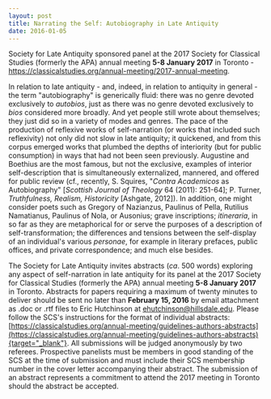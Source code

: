 ```yaml
---
layout: post
title: Narrating the Self: Autobiography in Late Antiquity
date: 2016-01-05
---
```


Society for Late Antiquity sponsored panel at the 2017 Society for
Classical Studies (formerly the APA) annual meeting **5-8 January 2017**
in Toronto -
<https://classicalstudies.org/annual-meeting/2017-annual-meeting>.

In
relation to late antiquity - and, indeed, in relation to antiquity in
general - the term "autobiography" is generically fluid: there was no
genre devoted exclusively to *autobios*, just as there was no genre
devoted exclusively to *bios* considered more broadly. And yet people
still wrote about themselves; they just did so in a variety of modes and
genres. The pace of the production of reflexive works of self-narration
(or works that included such reflexivity) not only did not slow in late
antiquity; it quickened, and from this corpus emerged works that plumbed
the depths of interiority (but for public consumption) in ways that had
not been seen previously. Augustine and Boethius are the most famous,
but not the exclusive, examples of interior self-description that is
simultaneously externalized, mannered, and offered for public review
(cf., recently, S. Squires, "*Contra Academicos* as Autobiography"
[*Scottish Journal of Theology* 64 (2011): 251-64]; P. Turner,
*Truthfulness, Realism, Historicity* [Ashgate, 2012]). In addition,
one might consider poets such as Gregory of Nazianzus, Paulinus of
Pella, Rutilius Namatianus, Paulinus of Nola, or Ausonius; grave
inscriptions; *itineraria*, in so far as they are metaphorical for or
serve the purposes of a description of self-transformation; the
differences and tensions between the self-display of an individual's
various *personae*, for example in literary prefaces, public offices,
and private correspondence; and much else besides.

The
Society for Late Antiquity invites abstracts (*ca*. 500 words) exploring
any aspect of self-narration in late antiquity for its panel at the 2017
Society for Classical Studies (formerly the APA) annual meeting **5-8
January 2017** in Toronto. Abstracts for papers requiring a maximum of
twenty minutes to deliver should be sent no later than **February 15,
2016** by email attachment as .doc or .rtf files to Eric Hutchinson at
ehutchinson@hillsdale.edu. Please follow the SCS's instructions for the
format of individual abstracts:
[https://classicalstudies.org/annual-meeting/guidelines-authors-abstracts](https://classicalstudies.org/annual-meeting/guidelines-authors-abstracts){target="_blank"}.
All submissions will be judged anonymously by two referees. Prospective
panelists must be members in good standing of the SCS at the time of
submission and must include their SCS membership number in the cover
letter accompanying their abstract. The submission of an abstract
represents a commitment to attend the 2017 meeting in Toronto should the
abstract be accepted.
